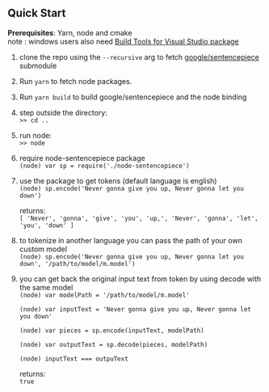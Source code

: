 ## Quick Start

**Prerequisites**: Yarn, node and cmake  
note : windows users also need [Build Tools for Visual Studio package](https://visualstudio.microsoft.com/fr/downloads/?rr=https%3A%2F%2Fwww.google.com%2F)

1. clone the repo using the `--recursive` arg to fetch [google/sentencepiece](https://github.com/google/sentencepiece) submodule
1. Run `yarn` to fetch node packages.
1. Run `yarn build` to build google/sentencepiece and the node binding
1. step outside the directory:  
    `>> cd ..`
1. run node:  
    `>> node`
1. require node-sentencepiece package  
    `(node) var sp = require('./node-sentencepiece')`
1. use the package to get tokens (default language is english)  
    `(node) sp.encode('Never gonna give you up, Never gonna let you down')`
        
    returns:  
    `[ 'Never',
    'gonna',
    'give',
    'you',
    'up,',
    'Never',
    'gonna',
    'let',
    'you',
    'down' ]`
1. to tokenize in another language you can pass the path of your own custom model  
    `(node) sp.encode('Never gonna give you up, Never gonna let you down', '/path/to/model/m.model')`

1. you can get back the original input text from token by using decode with the same model  
    `(node) var modelPath = '/path/to/model/m.model'` 

    `(node) var inputText = 'Never gonna give you up, Never gonna let you down'`  
         
    `(node) var pieces = sp.encode(inputText, modelPath)` 
        
    `(node) var outputText = sp.decode(pieces, modelPath)`

    `(node) inputText === outpuText`

    returns:  
    `true`

